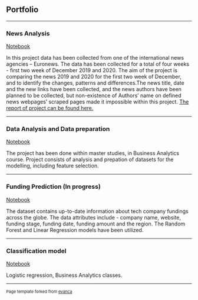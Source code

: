 ## Portfolio

---

### News Analysis

[Notebook](https://colab.research.google.com/drive/1MfhscJ1tw4a0Zs7GYLk9t-AOQiCLsoZQ#scrollTo=tdlvDaZwrkt4)

  In this project data has been collected from one of the international news agencies – Euronews. The data has been collected for a total of four weeks - first two week of December 2019 and 2020. The aim of the project is comparing the news 2019 and 2020 for the first two week of December, and to identify the changes, patterns and differences.The news title, date and the new links have been collected, and the news authors have been planned to be collected, but non-existence of Authors’ name on defined news webpages’ scraped pages made it impossible within this project. 
[The report of project can be found here.](https://docs.google.com/document/d/1gSXlsPwPgHFjK_dkqv55UP6zu3vig6GegVSLw0SSSzI/edit?usp=sharing)

---
### Data Analysis and Data preparation

[Notebook](https://colab.research.google.com/drive/1rnvnCB3J-Xp1ytvEAn_DBdnMyGbQBqJm?usp=sharing)

The project has been done within master studies, in Business Analytics course. Project consists of analysis and prepation of datasets for the modelling, including feature selection. 


---

### Funding Prediction (In progress)

[Notebook](https://colab.research.google.com/drive/1y7DyYHWc1oIhYZol0zVtGaz5YDVOxuL1?usp=sharing)

The dataset contains up-to-date information about tech company fundings across the globe. The data attributes include - company name, website, funding stage, funding date, funding amount and the region. The Random Forest and Linear Regression models have been utilized. 


---

### Classification model

[Notebook](https://colab.research.google.com/drive/1JZsZxfIdv7LcxXN3I2G4a-izoAXze8O7?usp=sharing)

Logistic regression, Business Analytics classes.





---
<p style="font-size:11px">Page template forked from <a href="https://github.com/evanca/quick-portfolio">evanca</a></p>
<!-- Remove above link if you don't want to attibute -->
